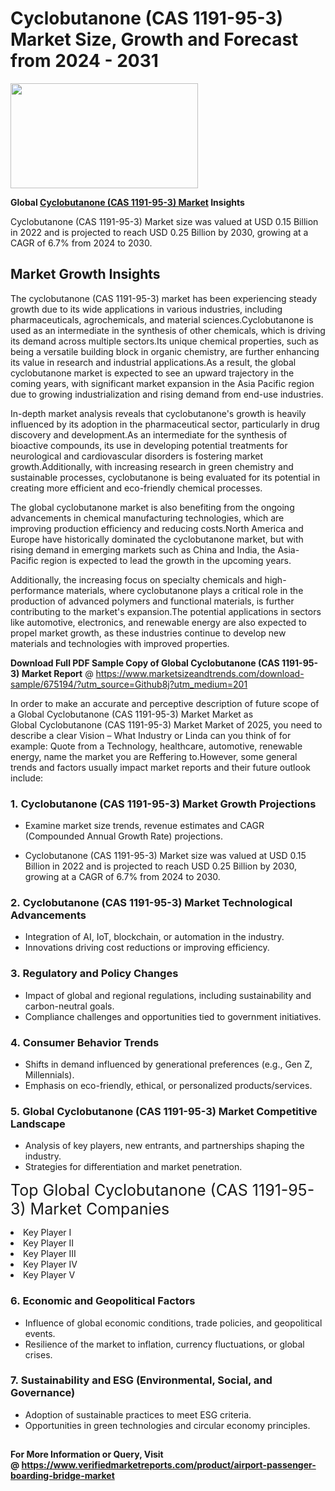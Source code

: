 <H1>Cyclobutanone (CAS 1191-95-3) Market Size, Growth and Forecast from 2024 - 2031</H1><img class="aligncenter size-medium wp-image-584254" src="https://thirdeyenews.in/wp-content/uploads/2024/09/Global-Market-Research-300x168.jpeg" alt="" width="300" height="168" /><p><strong>Global&nbsp;<a href="https://www.marketsizeandtrends.com/download-sample/675194/?utm_source=Github8j?utm_medium=201">Cyclobutanone (CAS 1191-95-3) Market</a> Insights</strong></p><p>Cyclobutanone (CAS 1191-95-3) Market size was valued at USD 0.15 Billion in 2022 and is projected to reach USD 0.25 Billion by 2030, growing at a CAGR of 6.7% from 2024 to 2030.</p><p><h2>Market Growth Insights</h2> <p>The cyclobutanone (CAS 1191-95-3) market has been experiencing steady growth due to its wide applications in various industries, including pharmaceuticals, agrochemicals, and material sciences.Cyclobutanone is used as an intermediate in the synthesis of other chemicals, which is driving its demand across multiple sectors.Its unique chemical properties, such as being a versatile building block in organic chemistry, are further enhancing its value in research and industrial applications.As a result, the global cyclobutanone market is expected to see an upward trajectory in the coming years, with significant market expansion in the Asia Pacific region due to growing industrialization and rising demand from end-use industries.</p> <p>In-depth market analysis reveals that cyclobutanone's growth is heavily influenced by its adoption in the pharmaceutical sector, particularly in drug discovery and development.As an intermediate for the synthesis of bioactive compounds, its use in developing potential treatments for neurological and cardiovascular disorders is fostering market growth.Additionally, with increasing research in green chemistry and sustainable processes, cyclobutanone is being evaluated for its potential in creating more efficient and eco-friendly chemical processes.</p> <p>The global cyclobutanone market is also benefiting from the ongoing advancements in chemical manufacturing technologies, which are improving production efficiency and reducing costs.North America and Europe have historically dominated the cyclobutanone market, but with rising demand in emerging markets such as China and India, the Asia-Pacific region is expected to lead the growth in the upcoming years.</p> <p>Additionally, the increasing focus on specialty chemicals and high-performance materials, where cyclobutanone plays a critical role in the production of advanced polymers and functional materials, is further contributing to the market's expansion.The potential applications in sectors like automotive, electronics, and renewable energy are also expected to propel market growth, as these industries continue to develop new materials and technologies with improved properties.</p> <p><span class=""><strong>Download Full PDF Sample Copy of Global Cyclobutanone (CAS 1191-95-3) Market Report</strong> @ <a href="https://www.marketsizeandtrends.com/download-sample/675194/?utm_source=Github8j?utm_medium=201" target="_blank">https://www.marketsizeandtrends.com/download-sample/675194/?utm_source=Github8j?utm_medium=201</a></span></p><p>In order to make an accurate and perceptive description of future scope of a Global&nbsp;Cyclobutanone (CAS 1191-95-3) Market Market as Global&nbsp;Cyclobutanone (CAS 1191-95-3) Market Market of 2025, you need to describe a clear Vision &ndash; What Industry or Linda can you think of for example: Quote from a Technology, healthcare, automotive, renewable energy, name the market you are Reffering to.However, some general trends and factors usually impact market reports and their future outlook include:</p><h3>1.&nbsp;<strong>Cyclobutanone (CAS 1191-95-3) Market Growth Projections</strong></h3><ul><li>Examine market size trends, revenue estimates and CAGR (Compounded Annual Growth Rate) projections.</li><li><p>Cyclobutanone (CAS 1191-95-3) Market size was valued at USD 0.15 Billion in 2022 and is projected to reach USD 0.25 Billion by 2030, growing at a CAGR of 6.7% from 2024 to 2030.</p></li></ul><h3>2.&nbsp;<strong>Cyclobutanone (CAS 1191-95-3) Market Technological Advancements</strong></h3><ul><li>Integration of AI, IoT, blockchain, or automation in the industry.</li><li>Innovations driving cost reductions or improving efficiency.</li></ul><h3>3.&nbsp;<strong>Regulatory and Policy Changes</strong></h3><ul><li>Impact of global and regional regulations, including sustainability and carbon-neutral goals.</li><li>Compliance challenges and opportunities tied to government initiatives.</li></ul><h3>4.&nbsp;<strong>Consumer Behavior Trends</strong></h3><ul><li>Shifts in demand influenced by generational preferences (e.g., Gen Z, Millennials).</li><li>Emphasis on eco-friendly, ethical, or personalized products/services.</li></ul><h3>5.&nbsp;<strong>Global Cyclobutanone (CAS 1191-95-3) Market Competitive Landscape</strong></h3><ul><li>Analysis of key players, new entrants, and partnerships shaping the industry.</li><li>Strategies for differentiation and market penetration.</li></ul><p data-pm-slice="1 1 []"><span style="color: inherit; font-family: inherit; font-size: 25px;">Top Global Cyclobutanone (CAS 1191-95-3) Market Companies</span></p><div class="" data-test-id=""><p><li>Key Player I</li><li> Key Player II</li><li> Key Player III</li><li> Key Player IV</li><li> Key Player V</li></p></div><h3>6.&nbsp;<strong>Economic and Geopolitical Factors</strong></h3><ul><li>Influence of global economic conditions, trade policies, and geopolitical events.</li><li>Resilience of the market to inflation, currency fluctuations, or global crises.</li></ul><h3>7.&nbsp;<strong>Sustainability and ESG (Environmental, Social, and Governance)</strong></h3><ul><li>Adoption of sustainable practices to meet ESG criteria.</li><li>Opportunities in green technologies and circular economy principles.</li></ul><h2><strong style="font-size: 14px;">For More Information or Query, Visit @&nbsp;</strong><a style="background-color: #ffffff; font-size: 14px;" href="https://www.marketsizeandtrends.com/report/cyclobutanone-cas-1191-95-3-market/" target="_blank">https://www.verifiedmarketreports.com/product/airport-passenger-boarding-bridge-market</a></h2>